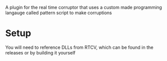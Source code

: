 A plugin for the real time corruptor that uses a custom made programming langauge called pattern script to make corruptions



# Setup
You will need to reference DLLs from RTCV, which can be found in the releases or by building it yourself
